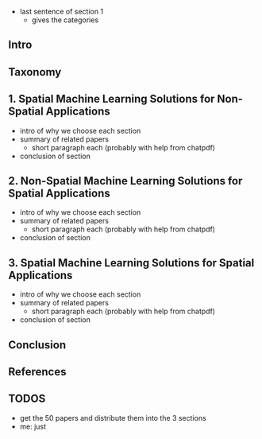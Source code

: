 - last sentence of section 1
	- gives the categories
## Intro

## Taxonomy
## 1. Spatial Machine Learning Solutions for Non-Spatial Applications
- intro of why we choose each section
- summary of related papers
	- short paragraph each (probably with help from chatpdf)
- conclusion of section

## 2. Non-Spatial Machine Learning Solutions for Spatial Applications
- intro of why we choose each section
- summary of related papers
	- short paragraph each (probably with help from chatpdf)
- conclusion of section
## 3. Spatial Machine Learning Solutions for Spatial Applications
- intro of why we choose each section
- summary of related papers
	- short paragraph each (probably with help from chatpdf)
- conclusion of section
## Conclusion

## References

## TODOS
- get the 50 papers and distribute them into the 3 sections
- me: just 